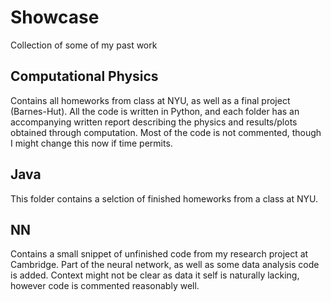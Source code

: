 # Showcase
Collection of some of my past work

## Computational Physics
Contains all homeworks from class at NYU, as well as a final project (Barnes-Hut). All the code is written in Python, and each folder has an accompanying written report describing the physics and results/plots obtained through computation. Most of the code is not commented, though I might change this now if time permits.

## Java
This folder contains a selction of finished homeworks from a class at NYU.

## NN
Contains a small snippet of unfinished code from my research project at Cambridge. Part of the neural network, as well as some data analysis code is added. Context might not be clear as data it self is naturally lacking, however code is commented reasonably well.

